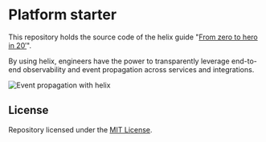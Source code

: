 # Platform starter

This repository holds the source code of the helix guide "[From zero to hero in
20′](https://nunchi.studio/helix/from-zero-to-hero)".

By using helix, engineers have the power to transparently leverage end-to-end
observability and event propagation across services and integrations.

![Event propagation with helix](https://nunchi.studio/helix/screenshots/trace-distributed.png)

## License

Repository licensed under the [MIT License](./LICENSE.md).
